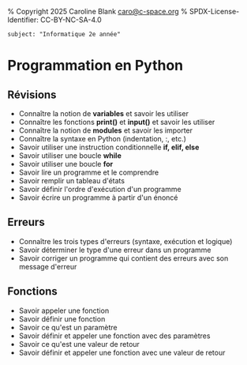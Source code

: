 % Copyright 2025 Caroline Blank <caro@c-space.org>
% SPDX-License-Identifier: CC-BY-NC-SA-4.0

```{metadata}
subject: "Informatique 2e année"
```

# Programmation en Python

## Révisions

-   Connaître la notion de **variables** et savoir les utiliser
-   Connaître les fonctions **print()** et **input()** et savoir les
    utiliser
-   Connaître la notion de **modules** et savoir les importer
-   Connaître la syntaxe en Python (indentation, :, etc.)
-   Savoir utiliser une instruction conditionnelle **if, elif, else**
-   Savoir utiliser une boucle **while**
-   Savoir utiliser une boucle **for**
-   Savoir lire un programme et le comprendre
-   Savoir remplir un tableau d'états
-   Savoir définir l'ordre d'exécution d'un programme
-   Savoir écrire un programme à partir d'un énoncé

## Erreurs

-   Connaître les trois types d'erreurs (syntaxe, exécution et logique)
-   Savoir déterminer le type d'une erreur dans un programme
-   Savoir corriger un programme qui contient des erreurs avec son message
    d'erreur

## Fonctions

-   Savoir appeler une fonction
-   Savoir définir une fonction
-   Savoir ce qu'est un paramètre
-   Savoir définir et appeler une fonction avec des paramètres
-   Savoir ce qu'est une valeur de retour
-   Savoir définir et appeler une fonction avec une valeur de retour
